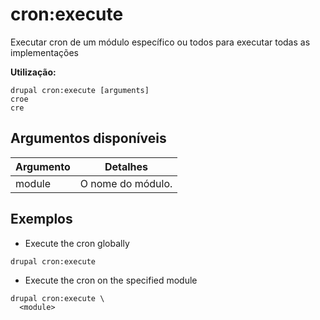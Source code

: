# cron:execute
Executar cron de um módulo específico ou todos para executar todas as implementações

**Utilização:**
```
drupal cron:execute [arguments]
croe
cre
```

## Argumentos disponíveis
Argumento | Detalhes
---------|-------------
module | O nome do módulo.

## Exemplos
* Execute the cron globally
```
drupal cron:execute
```
* Execute the cron on the specified module
```
drupal cron:execute \
  <module>
```
